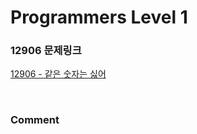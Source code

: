 # Programmers Level 1

### 12906 문제링크

[12906 - 같은 숫자는 싫어](https://school.programmers.co.kr/learn/courses/30/lessons/12906)

<br>

### Comment